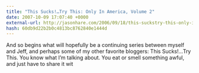 ```yaml
---
title: "This Sucks!…Try This: Only In America, Volume 2"
date: 2007-10-09 17:07:40 +0000
external-url: http://jasonhare.com/2006/09/18/this-suckstry-this-only-in-america-volume-2/
hash: 60db9d22b2b0c4813bc8762840e1444d
---
```


And so begins what will hopefully be a continuing series between myself and Jeff, and perhaps some of my other favorite bloggers:  This Sucks!…Try This.  You know what I’m talking about.  You eat or smell something awful, and just have to share it wit
